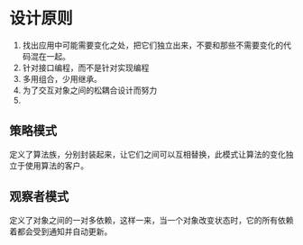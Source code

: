 

# 设计原则

1. 找出应用中可能需要变化之处，把它们独立出来，不要和那些不需要变化的代码混在一起。
2. 针对接口编程，而不是针对实现编程
3. 多用组合，少用继承。
4. 为了交互对象之间的松耦合设计而努力
5. 



## 策略模式

定义了算法族，分别封装起来，让它们之间可以互相替换，此模式让算法的变化独立于使用算法的客户。



## 观察者模式

定义了对象之间的一对多依赖，这样一来，当一个对象改变状态时，它的所有依赖着都会受到通知并自动更新。